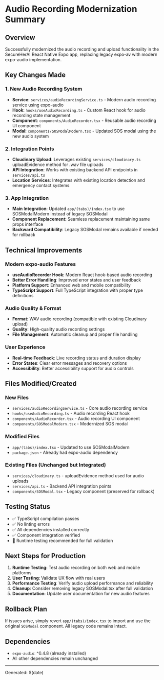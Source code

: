 # Audio Recording Modernization Summary

## Overview
Successfully modernized the audio recording and upload functionality in the SecureHerAI React Native Expo app, replacing legacy expo-av with modern expo-audio implementation.

## Key Changes Made

### 1. New Audio Recording System
- **Service**: `services/audioRecordingService.ts` - Modern audio recording service using expo-audio
- **Hook**: `hooks/useAudioRecording.ts` - Custom React hook for audio recording state management
- **Component**: `components/AudioRecorder.tsx` - Reusable audio recording UI component
- **Modal**: `components/SOSModalModern.tsx` - Updated SOS modal using the new audio system

### 2. Integration Points
- **Cloudinary Upload**: Leverages existing `services/cloudinary.ts` uploadEvidence method for .wav file uploads
- **API Integration**: Works with existing backend API endpoints in `services/api.ts`
- **Location Services**: Integrates with existing location detection and emergency contact systems

### 3. App Integration
- **Main Integration**: Updated `app/(tabs)/index.tsx` to use SOSModalModern instead of legacy SOSModal
- **Component Replacement**: Seamless replacement maintaining same props interface
- **Backward Compatibility**: Legacy SOSModal remains available if needed for rollback

## Technical Improvements

### Modern expo-audio Features
- **useAudioRecorder Hook**: Modern React hook-based audio recording
- **Better Error Handling**: Improved error states and user feedback
- **Platform Support**: Enhanced web and mobile compatibility
- **TypeScript Support**: Full TypeScript integration with proper type definitions

### Audio Quality & Format
- **Format**: WAV audio recording (compatible with existing Cloudinary upload)
- **Quality**: High-quality audio recording settings
- **File Management**: Automatic cleanup and proper file handling

### User Experience
- **Real-time Feedback**: Live recording status and duration display
- **Error States**: Clear error messages and recovery options
- **Accessibility**: Better accessibility support for audio controls

## Files Modified/Created

### New Files
- `services/audioRecordingService.ts` - Core audio recording service
- `hooks/useAudioRecording.ts` - Audio recording React hook
- `components/AudioRecorder.tsx` - Audio recording UI component
- `components/SOSModalModern.tsx` - Modernized SOS modal

### Modified Files
- `app/(tabs)/index.tsx` - Updated to use SOSModalModern
- `package.json` - Already had expo-audio dependency

### Existing Files (Unchanged but Integrated)
- `services/cloudinary.ts` - uploadEvidence method used for audio uploads
- `services/api.ts` - Backend API integration points
- `components/SOSModal.tsx` - Legacy component (preserved for rollback)

## Testing Status
- ✅ TypeScript compilation passes
- ✅ No linting errors
- ✅ All dependencies installed correctly
- ✅ Component integration verified
- 🔄 Runtime testing recommended for full validation

## Next Steps for Production
1. **Runtime Testing**: Test audio recording on both web and mobile platforms
2. **User Testing**: Validate UX flow with real users
3. **Performance Testing**: Verify audio upload performance and reliability
4. **Cleanup**: Consider removing legacy SOSModal.tsx after full validation
5. **Documentation**: Update user documentation for new audio features

## Rollback Plan
If issues arise, simply revert `app/(tabs)/index.tsx` to import and use the original `SOSModal` component. All legacy code remains intact.

## Dependencies
- `expo-audio`: ^0.4.8 (already installed)
- All other dependencies remain unchanged

---
Generated: $(date)
